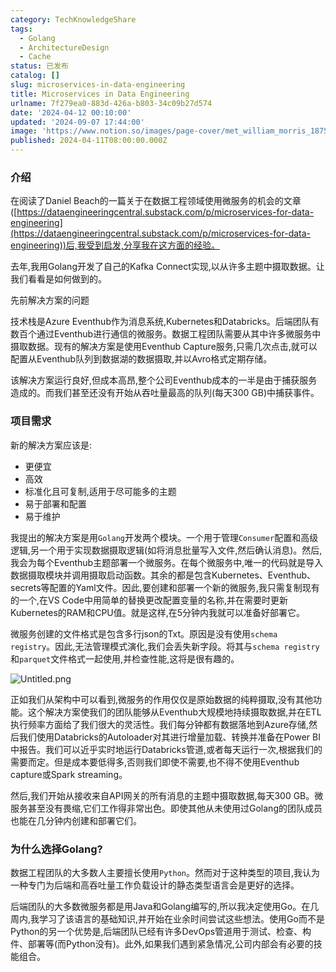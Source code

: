 ```yaml
---
category: TechKnowledgeShare
tags:
  - Golang
  - ArchitectureDesign
  - Cache
status: 已发布
catalog: []
slug: microservices-in-data-engineering
title: Microservices in Data Engineering
urlname: 7f279ea0-883d-426a-b803-34c09b27d574
date: '2024-04-12 00:10:00'
updated: '2024-09-07 17:44:00'
image: 'https://www.notion.so/images/page-cover/met_william_morris_1875.jpg'
published: 2024-04-11T08:00:00.000Z
---
```


### 介绍


在阅读了Daniel Beach的一篇关于在数据工程领域使用微服务的机会的文章([https://dataengineeringcentral.substack.com/p/microservices-for-data-engineering](https://dataengineeringcentral.substack.com/p/microservices-for-data-engineering))后,我受到启发,分享我在这方面的经验。


去年,我用Golang开发了自己的Kafka Connect实现,以从许多主题中摄取数据。让我们看看是如何做到的。


先前解决方案的问题


技术栈是Azure Eventhub作为消息系统,Kubernetes和Databricks。后端团队有数百个通过Eventhub进行通信的微服务。数据工程团队需要从其中许多微服务中摄取数据。现有的解决方案是使用Eventhub Capture服务,只需几次点击,就可以配置从Eventhub队列到数据湖的数据摄取,并以Avro格式定期存储。


该解决方案运行良好,但成本高昂,整个公司Eventhub成本的一半是由于捕获服务造成的。而我们甚至还没有开始从吞吐量最高的队列(每天300 GB)中捕获事件。


### 项目需求


新的解决方案应该是:

- 更便宜
- 高效
- 标准化且可复制,适用于尽可能多的主题
- 易于部署和配置
- 易于维护

我提出的解决方案是用`Golang`开发两个模块。一个用于管理`Consumer`配置和高级逻辑,另一个用于实现数据摄取逻辑(如将消息批量写入文件,然后确认消息)。然后,我会为每个Eventhub主题部署一个微服务。在每个微服务中,唯一的代码就是导入数据摄取模块并调用摄取启动函数。其余的都是包含Kubernetes、Eventhub、secrets等配置的Yaml文件。因此,要创建和部署一个新的微服务,我只需复制现有的一个,在VS Code中用简单的替换更改配置变量的名称,并在需要时更新Kubernetes的RAM和CPU值。就是这样,在5分钟内我就可以准备好部署它。


微服务创建的文件格式是包含多行json的Txt。原因是没有使用`schema registry`。因此,无法管理模式演化,我们会丢失新字段。将其与`schema registry`和`parquet`文件格式一起使用,并检查性能,这将是很有趣的。


![Untitled.png](https://prod-files-secure.s3.us-west-2.amazonaws.com/5d24fe63-e567-4804-86f9-9fdc62e13082/4e0f8d5d-b295-4408-9363-660688d511a9/Untitled.png?X-Amz-Algorithm=AWS4-HMAC-SHA256&X-Amz-Content-Sha256=UNSIGNED-PAYLOAD&X-Amz-Credential=ASIAZI2LB4663SQLYKV2%2F20250408%2Fus-west-2%2Fs3%2Faws4_request&X-Amz-Date=20250408T213450Z&X-Amz-Expires=3600&X-Amz-Security-Token=IQoJb3JpZ2luX2VjEAYaCXVzLXdlc3QtMiJHMEUCICcRRjflgBbHLUCkLVrtK8MXnH37BSF1kKoWmlina0w9AiEAxdxuKZb0jI9iGjYmPm9UyUckVxjhQP%2BXJRUDyM9X89sq%2FwMIfhAAGgw2Mzc0MjMxODM4MDUiDFeoBbiBax8G%2B7naHircAwrCsOedYnjidK%2BzN2KtV0pugVpSzuZCIH3d6owiGl8tSVC%2FmgYlQGNe2RuhXctUaU0tqusT1OHmnrKjFMfpoPvEBjvcfHuevYvPwg8%2Fq7SbacbUAZVWpvHMpZkS%2BQfykFxrSLfup7eNb3D4XHIUjEMKD14xSrz3WX%2F9Mh%2BCISPaZchfsEnzDKP4eUZz47y9iZXeYAkMVe21odTyK5czLZcoQxYBpWGbSvQMENNYM%2Bu3EClQ1grOIQQm1hbhSFOe6pJiDmonCrXVK3DvvgyQFZgYn7UOFvdPI6svTaIrIAmx%2B0gIKQ89VfD0rAqXB7pDjxvlJ5K0uKeI9GD3Yk8VVuQQHVb%2F7kwGfsNZmVTD%2Baj7H9INR8K6kOeNhOum10Dwnad8xKcJ%2BVLQKhM1O1Fj5mw%2F%2BArhY8y7WbjYQqSoQGYevwMnHGzUM%2BcvVrx6gWQBR5UYpemfHvq1H3lXjtt%2BpqYL2b44yacTaaVi95hA6EMEnQ91ZX856nhFrMPBINZnGWeMYBg%2BhQ9MdHv2PeKZyAA%2BYOvpR2vsRsurYQ7XH0EFPtHjS6wa%2B0zaKuBuhRLZvsUtc9XdjAQzroYyq7wHRqiA0fRtA1R%2BWXvBBdxNwflSF%2BibUlDACkMzKMsxMJKo1r8GOqUBp18h%2FxhbdFiFVWChSMsYajQJejubmcsvgKaAXuncavezOQFE5EGL%2FEei6Ithgpf9K5w7XzAsWsIlsKEJWmrumDu1P7%2FcvjFE%2BOhDV36jUtydOpweTleGbqHd4gZTP3aaCznP5fxuDEOCuuDS6qprVrnMl%2B7iw9VfDtdxmHKSkZDiLybtWxA7dDWAXs8TJ6WoJRrtJYGqm8wwuQw3p7TPQwlKShU0&X-Amz-Signature=019c71450cda4599e2cb3e698441f2287a09b42e5acfa6c7a9167638ae43845c&X-Amz-SignedHeaders=host&x-id=GetObject)


正如我们从架构中可以看到,微服务的作用仅仅是原始数据的纯粹摄取,没有其他功能。这个解决方案使我们的团队能够从Eventhub大规模地持续摄取数据,并在ETL执行频率方面给了我们很大的灵活性。我们每分钟都有数据落地到Azure存储,然后我们使用Databricks的Autoloader对其进行增量加载、转换并准备在Power BI中报告。我们可以近乎实时地运行Databricks管道,或者每天运行一次,根据我们的需要而定。但是成本要低得多,否则我们即使不需要,也不得不使用Eventhub capture或Spark streaming。


然后,我们开始从接收来自API网关的所有消息的主题中摄取数据,每天300 GB。微服务甚至没有畏缩,它们工作得非常出色。即使其他从未使用过Golang的团队成员也能在几分钟内创建和部署它们。


### 为什么选择Golang?


数据工程团队的大多数人主要擅长使用`Python`。然而对于这种类型的项目,我认为一种专门为后端和高吞吐量工作负载设计的静态类型语言会是更好的选择。


后端团队的大多数微服务都是用Java和Golang编写的,所以我决定使用Go。在几周内,我学习了该语言的基础知识,并开始在业余时间尝试这些想法。使用Go而不是Python的另一个优势是,后端团队已经有许多DevOps管道用于测试、检查、构件、部署等(而Python没有)。此外,如果我们遇到紧急情况,公司内部会有必要的技能组合。

